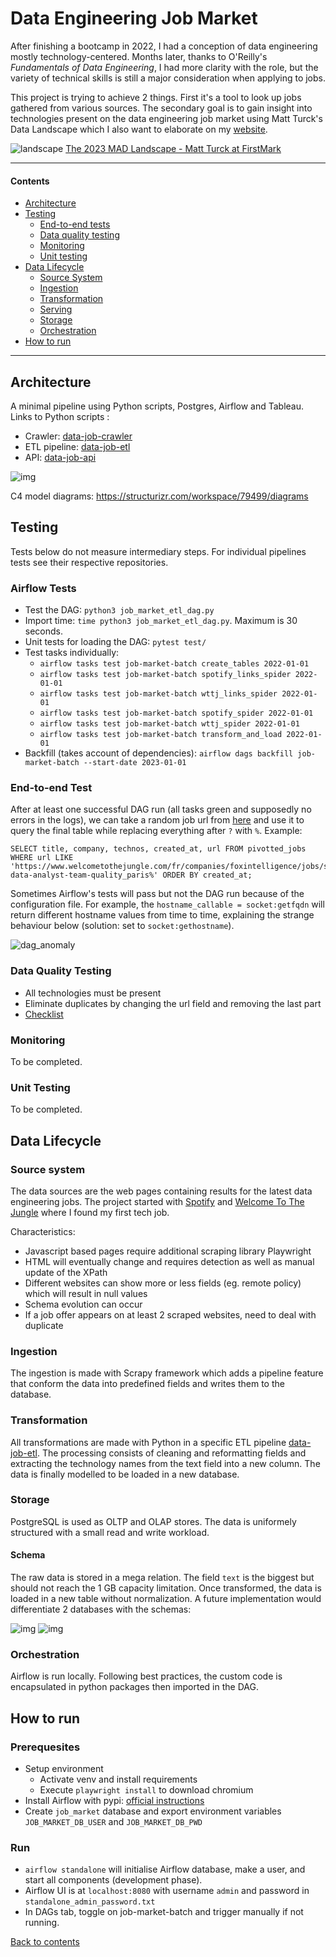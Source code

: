 # Data Engineering Job Market

After finishing a bootcamp in 2022, I had a conception of data engineering mostly technology-centered. 
Months later, thanks to O'Reilly's _Fundamentals of Data Engineering_, I had more clarity with the role, but the variety of technical skills is still a major consideration when applying to jobs. 

This project is trying to achieve 2 things. First it's a tool to look up jobs gathered from various sources. 
The secondary goal is to gain insight into technologies present on the data engineering job market 
using Matt Turck's Data Landscape 
which I also want to elaborate on my [website](http://bit.ly/3lC4AIz).

![landscape](mad/mad2023.png)
[The 2023 MAD Landscape - Matt Turck at FirstMark](https://mattturck.com/mad2023/#more-1693)

****
#### Contents

- [Architecture](#architecture)
- [Testing](#testing)
  - [End-to-end tests](#end-to-end-tests)
  - [Data quality testing](#data-quality-testing)
  - [Monitoring](#monitoring)
  - [Unit testing](#unit-testing)
- [Data Lifecycle](#data-lifecycle)
  - [Source System](#source-system)
  - [Ingestion](#ingestion)
  - [Transformation](#transformation)
  - [Serving](#serving)
  - [Storage](#storage)
  - [Orchestration](#orchestration)
- [How to run](#how-to-run)

****

## Architecture

A minimal pipeline using Python scripts, Postgres, Airflow and Tableau. 
Links to Python scripts :
- Crawler: [data-job-crawler](https://github.com/FelitaD/data-job-crawler)
- ETL pipeline: [data-job-etl](https://github.com/FelitaD/data-job-etl)  
- API: [data-job-api](https://github.com/FelitaD/data-job-api)

![img](diagram/data_lifecycle.jpg)

C4 model diagrams: https://structurizr.com/workspace/79499/diagrams

## Testing

Tests below do not measure intermediary steps. For individual pipelines tests see their respective repositories.

### Airflow Tests

- Test the DAG: `python3 job_market_etl_dag.py`
- Import time: `time python3 job_market_etl_dag.py`. Maximum is 30 seconds.
- Unit tests for loading the DAG: `pytest test/`
- Test tasks individually: 
  - `airflow tasks test job-market-batch create_tables 2022-01-01`
  - `airflow tasks test job-market-batch spotify_links_spider 2022-01-01`
  - `airflow tasks test job-market-batch wttj_links_spider 2022-01-01`
  - `airflow tasks test job-market-batch spotify_spider 2022-01-01`
  - `airflow tasks test job-market-batch wttj_spider 2022-01-01`
  - `airflow tasks test job-market-batch transform_and_load 2022-01-01`
- Backfill (takes account of dependencies): `airflow dags backfill job-market-batch --start-date 2023-01-01`

### End-to-end Test

After at least one successful DAG run (all tasks green and supposedly no errors in the logs), we can take a random job url from [here](https://www.welcometothejungle.com/fr/jobs?page=1&aroundQuery=&query=data%20engineer&refinementList%5Bcontract_type_names.fr%5D%5B%5D=CDI&refinementList%5Bcontract_type_names.fr%5D%5B%5D=CDD%20%2F%20Temporaire&refinementList%5Bcontract_type_names.fr%5D%5B%5D=Autres&refinementList%5Bcontract_type_names.fr%5D%5B%5D=VIE&refinementList%5Bcontract_type_names.fr%5D%5B%5D=Freelance) and use it to query the final table while replacing everything after `?` with `%`. Example:
```
SELECT title, company, technos, created_at, url FROM pivotted_jobs WHERE url LIKE 'https://www.welcometothejungle.com/fr/companies/foxintelligence/jobs/senior-data-analyst-team-quality_paris%' ORDER BY created_at;
```

Sometimes Airflow's tests will pass but not the DAG run because of the configuration file. For example, the `hostname_callable = socket:getfqdn` will return different hostname values from time to time, explaining the strange behaviour below (solution: set to `socket:gethostname`).

![dag_anomaly](diagram/dag_anomaly.png)

### Data Quality Testing

- All technologies must be present
- Eliminate duplicates by changing the url field and removing the last part
- [Checklist](https://www.montecarlodata.com/blog-data-quality-testing/)

### Monitoring

To be completed.

### Unit Testing

To be completed.

## Data Lifecycle

### Source system

The data sources are the web pages containing results for the latest data engineering jobs.  The project started with [Spotify](https://www.lifeatspotify.com/jobs?c=engineering&c=data&l=london&l=stockholm&l=remote-emea&l=paris) and [Welcome To The Jungle](https://www.welcometothejungle.com/fr/jobs?page={page_number}&aroundQuery=&query=data%20engineer&refinementList%5Bcontract_type_names.fr%5D%5B%5D=CDI&refinementList%5Bcontract_type_names.fr%5D%5B%5D=CDD%20%2F%20Temporaire&refinementList%5Bcontract_type_names.fr%5D%5B%5D=Autres&refinementList%5Bcontract_type_names.fr%5D%5B%5D=VIE&refinementList%5Bcontract_type_names.fr%5D%5B%5D=Freelance) where I found my first tech job.

Characteristics:
- Javascript based pages require additional scraping library Playwright
- HTML will eventually change and requires detection as well as manual update of the XPath
- Different websites can show more or less fields (eg. remote policy) which will result in null values
- Schema evolution can occur
- If a job offer appears on at least 2 scraped websites, need to deal with duplicate

### Ingestion

The ingestion is made with Scrapy framework which adds a pipeline feature that conform the data into predefined fields and writes them to the database.

### Transformation

All transformations are made with Python in a specific ETL pipeline [data-job-etl](https://github.com/FelitaD/data-job-etl).
The processing consists of cleaning and reformatting fields and extracting the technology names from the text field into a new column. The data is finally modelled to be loaded in a new database.

### Storage

PostgreSQL is used as OLTP and OLAP stores. The data is uniformely structured with a small read and write workload.

#### Schema 

The raw data is stored in a mega relation. The field `text` is the biggest but should not reach the 1 GB capacity limitation. 
Once transformed, the data is loaded in a new table without normalization. A future implementation would differentiate 2 databases with the schemas:

![img](diagram/job_market_mega.png) ![img](diagram/job_market_star.png)

### Orchestration

Airflow is run locally. Following best practices, the custom code is encapsulated in python packages then imported in the DAG.

## How to run

### Prerequesites

- Setup environment 
  - Activate venv and install requirements
  - Execute `playwright install` to download chromium
- Install Airflow with pypi: [official instructions](https://airflow.apache.org/docs/apache-airflow/stable/installation/installing-from-pypi.html)
- Create `job_market` database and export environment variables `JOB_MARKET_DB_USER` and `JOB_MARKET_DB_PWD`   

### Run

- ```airflow standalone``` will initialise Airflow database, make a user, and start all components (development phase).<br>  
- Airflow UI is at `localhost:8080` with username `admin` and password in `standalone_admin_password.txt`
- In DAGs tab, toggle on job-market-batch and trigger manually if not running.  


[Back to contents](#contents)